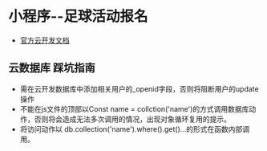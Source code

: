 
# 小程序--足球活动报名
- [官方云开发文档](https://developers.weixin.qq.com/miniprogram/dev/wxcloud/basis/getting-started.html)
## 云数据库 踩坑指南
- 需在云开发数据库中添加相关用户的_openid字段，否则将阻断用户的update操作
- 不能在js文件的顶部以Const name = collction('name')的方式调用数据库动作，否则将会造成无法多次调用的情况，出现对象循环复用的提示。
- 将访问动作以 db.collection('name').where().get()...的形式在函数内部调用。